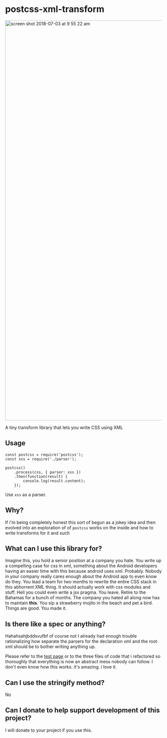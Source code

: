 # postcss-xml-transform

<img width="1282" alt="screen shot 2018-07-03 at 9 55 22 am" src="https://user-images.githubusercontent.com/11539094/42209746-56321c32-7ea7-11e8-90e3-738b615b530a.png">

A tiny transform library that lets you write CSS using XML

## Usage

```
const postcss = require('postcss');
const xss = require('./parser');

postcss()
	.process(css, { parser: xss })
	.then(function(result) {
		console.log(result.content);
	});
```

Use `xss` as a parser.

## Why?

If i'm being completely honest this sort of begun as a jokey idea and then evolved into an exploration of of `postcss` works on the inside and how to write transforms for it and such

## What can I use this library for?

Imagine this, you hold a senior position at a company you hate. You write up a compelling case for css in xml, something about the Android developers having an easier time with this because android uses xml. Probably. Nobody in your company really cares enough about the Android app to even know do they.
You lead a team for two months to rewrite the entire CSS stack in this abhorrent XML thing. It should actually work with css modules and stuff.
Hell you could even write a jsx pragma. You leave. Retire to the Bahamas for a bunch of months. The company you hated all along now has to maintain **this**. You sip a strawberry mojito in the beach and pet a bird. Things are good. You made it.

## Is there like a spec or anything?

Hahahsahjbddsvufbf of course not I already had enough trouble rationalizing how separate the parsers for the declaration xml and the root xml should be to bother writing anything up.

Please refer to the [test page](https://iron-door.glitch.me) or to the three files of code that i refactored so thoroughly that everything is now an abstract mess nobody can follow. I don't even know how this works. it's amazing. i love it.

## Can I use the stringify method?

No

## Can I donate to help support development of this project?

I will donate to your project if you use this.
